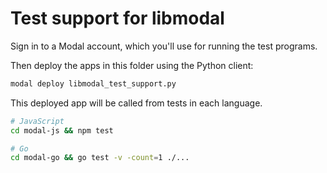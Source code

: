 # Test support for libmodal

Sign in to a Modal account, which you'll use for running the test programs.

Then deploy the apps in this folder using the Python client:

```bash
modal deploy libmodal_test_support.py
```

This deployed app will be called from tests in each language.

```bash
# JavaScript
cd modal-js && npm test

# Go
cd modal-go && go test -v -count=1 ./...
```
